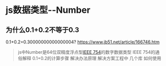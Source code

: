 # js数据类型--Number
## 为什么0.1+0.2不等于0.3
0.1+0.2=0.30000000000000004?
https://www.jb51.net/article/166746.htm

> js中Number是64位双精度浮点型[IEEE 754][1]的数字数据类型
IEEE 754的通俗解释
0.1+0.2的计算步骤
解决办法原理
解决方案工程中
    几个库 如何使用

[1]:https://en.wikipedia.org/wiki/Double-precision_floating-point_format